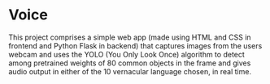 # Voice
This project comprises a simple web app (made using HTML and CSS in frontend and Python Flask in backend) that captures images
from the users webcam and uses the YOLO (You Only Look Once) algorithm to detect among pretrained weights of 80 common objects 
in the frame and gives audio output in either of the 10 vernacular language chosen, in real time.
